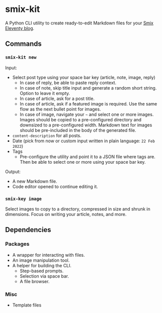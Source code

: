 # smix-kit
A Python CLI utility to create ready-to-edit Markdown files for your [Smix Eleventy blog](https://github.com/hirusi/smix-eleventy-starter).

## Commands

### `smix-kit new`

Input:

- Select post type using your space bar key (article, note, image, reply)
  - In case of reply, be able to paste reply context.
  - In case of note, skip title input and generate a random short string. Option to leave it empty.
  - In case of article, ask for a post title.
  - In case of article, ask if a featured image is required. Use the same flow as the next bullet point for images.
  - In case of image, navigate your `~` and select one or more images. Images should be copied to a pre-configured directory and downsized to a pre-configured width. Markdown text for images should be pre-included in the body of the generated file.
- `content-description` for all posts.
- Date (pick from now or custom input written in plain language: `22 Feb 2022`)
- Tags
  - Pre-configure the utility and point it to a JSON file where tags are. Then be able to select one or more using your space bar key.

Output:

- A new Markdown file.
- Code editor opened to continue editing it.

### `smix-key image`

Select images to copy to a directory, compressed in size and shrunk in dimensions. Focus on writing your article, notes, and more.

## Dependencies

### Packages

- A wrapper for interacting with files.
- An image manipulation tool.
- A helper for building the CLI.
  - Step-based prompts.
  - Selection via space bar.
  - A file browser.

### Misc

- Template files
